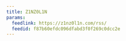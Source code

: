 ```yaml
---
title: Z1NZ0L1N
params:
  feedlink: https://z1nz0l1n.com/rss/
  feedid: f87b60efdc096dfabd3f0f269c0dcc2e
---
```

